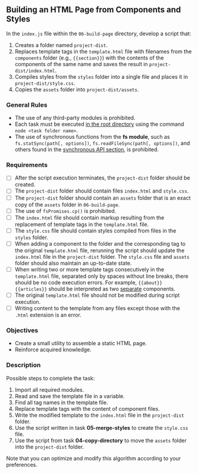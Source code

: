 ## Building an HTML Page from Components and Styles

In the `index.js` file within the `06-build-page` directory, develop a script that:

1. Creates a folder named `project-dist`.
2. Replaces template tags in the `template.html` file with filenames from the `components` folder (e.g., `{{section}}`) with the contents of the components of the same name and saves the result in `project-dist/index.html`.
3. Compiles styles from the `styles` folder into a single file and places it in `project-dist/style.css`.
4. Copies the `assets` folder into `project-dist/assets`.

### General Rules

- The use of any third-party modules is prohibited.
- Each task must be executed <u>in the root directory</u> using the command `node <task folder name>`.
- The use of synchronous functions from the **fs module**, such as `fs.statSync(path[, options])`, `fs.readFileSync(path[, options])`, and others found in the [synchronous API section](https://nodejs.org/api/fs.html#fs_synchronous_api), is prohibited.

### Requirements

- [ ] After the script execution terminates, the `project-dist` folder should be created.
- [ ] The `project-dist` folder should contain files `index.html` and `style.css`.
- [ ] The `project-dist` folder should contain an `assets` folder that is an exact copy of the `assets` folder in `06-build-page`.
- [ ] The use of `fsPromises.cp()` is prohibited.
- [ ] The `index.html` file should contain markup resulting from the replacement of template tags in the `template.html` file.
- [ ] The `style.css` file should contain styles compiled from files in the `styles` folder.
- [ ] When adding a component to the folder and the corresponding tag to the original `template.html` file, rerunning the script should update the `index.html` file in the `project-dist` folder. The `style.css` file and `assets` folder should also maintain an up-to-date state.
- [ ] When writing two or more template tags consecutively in the `template.html` file, separated only by spaces without line breaks, there should be no code execution errors. For example, `{{about}} {{articles}}` should be interpreted as two <u>separate</u> components.
- [ ] The original `template.html` file should not be modified during script execution.
- [ ] Writing content to the template from any files except those with the `.html` extension is an error.

### Objectives

- Create a small utility to assemble a static HTML page.
- Reinforce acquired knowledge.

### Description

Possible steps to complete the task:

1. Import all required modules.
2. Read and save the template file in a variable.
3. Find all tag names in the template file.
4. Replace template tags with the content of component files.
5. Write the modified template to the `index.html` file in the `project-dist` folder.
6. Use the script written in task **05-merge-styles** to create the `style.css` file.
7. Use the script from task **04-copy-directory** to move the `assets` folder into the `project-dist` folder.

Note that you can optimize and modify this algorithm according to your preferences.